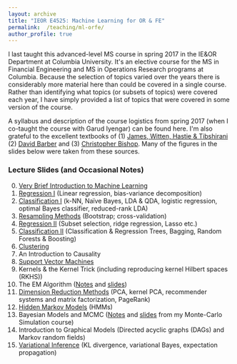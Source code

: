 ```yaml
---
layout: archive
title: "IEOR E4525: Machine Learning for OR & FE"
permalink:  /teaching/ml-orfe/
author_profile: true
---
```


I last taught this advanced-level MS course in spring 2017 in the IE&OR Department at Columbia University. 
It's an elective course for the MS in Financial Engineering and MS in Operations Research programs at Columbia. 
Because the selection of topics varied over the years there is considerably more material here than could be 
covered in a single course. Rather than identifying what topics (or subsets of topics) were covered each year, 
I have simply provided a list of topics that were covered in some version of the course. 
<!---
I have also provided 
some additional slides / topics that never made it into the course but that I nonetheless used / developed at 
some point for other purposes. If a link isn’t provided then that simply means I do not wish to post the slides 
(probably because I am in the ``process'' of editing them – a process that could take a very long time indeed). 
I will not be posting solutions to the assignments or code / software so please don’t send me an email asking 
me to do so!  Finally, please note that I do not have time to answer emails asking me to clarify or explain 
issues arising in these notes and assignments. 
--->
A syllabus and description of the course logistics from spring 2017 (when I co-taught the course with Garud 
Iyengar) can be found here.  I'm also grateful to the excellent textbooks of (1) [James, Witten, Hastie & 
Tibshirani](http://www.statlearning.com/) (2) [David Barber](http://web4.cs.ucl.ac.uk/staff/D.Barber/pmwiki/pmwiki.php?n=Brml.HomePage) and (3) [Christopher Bishop](https://www.microsoft.com/en-us/research/people/cmbishop/). Many of the figures in the slides below were taken from these sources. 

### Lecture Slides (and Occasional Notes)

0. [Very Brief Introduction to Machine Learning](https://martin-haugh.github.io/files/MachineLearningORFE/Intro_MasterSlides.pdf)
1. [Regression I](https://martin-haugh.github.io/files/MachineLearningORFE/Regression_I.pdf) (Linear regression, bias-variance decomposition)
2. [Classification I](https://martin-haugh.github.io/files/MachineLearningORFE/Classification1_MasterSlides.pdf) (k-NN, Naïve Bayes, LDA & QDA, logistic regression, optimal Bayes classifier, reduced-rank LDA)
3. [Resampling Methods](https://martin-haugh.github.io/files/MachineLearningORFE/ResamplingMethods.pdf) (Bootstrap; cross-validation)
4. [Regression II](https://martin-haugh.github.io/files/MachineLearningORFE/Regression_II.pdf) (Subset selection, ridge regression, Lasso etc.)
5. [Classification II](https://martin-haugh.github.io/files/MachineLearningORFE/) (Classification & Regression Trees, Bagging, Random Forests & Boosting)
6. [Clustering](https://martin-haugh.github.io/files/MachineLearningORFE/Clustering_MasterSlides.pdf)
7. An Introduction to Causality
8. [Support Vector Machines](https://martin-haugh.github.io/files/MachineLearningORFE/SVMs_MasterSlides.pdf)
9. Kernels & the Kernel Trick (including reproducing kernel Hilbert spaces (RKHS))
10. The EM Algorithm ([Notes](https://martin-haugh.github.io/files/MachineLearningORFE/EM_Algorithm.pdf) and [slides](https://martin-haugh.github.io/files/MachineLearningORFE/EM_MasterSlides.pdf))
11. [Dimension Reduction Methods](https://martin-haugh.github.io/files/MachineLearningORFE/DimRed_MatrixDecomp_MasterSlides.pdf) (PCA, kernel PCA, recommender systems and matrix factorization, PageRank)
12. [Hidden Markov Models](https://martin-haugh.github.io/files/MachineLearningORFE/HMMs_MasterSlides.pdf) (HMMs)
13. Bayesian Models and MCMC ([Notes](https://martin-haugh.github.io/files/MachineLearningORFE/MCMC_Bayes.pdf) and [slides](https://martin-haugh.github.io/files/MachineLearningORFE/MCMC_MasterSlides.pdf) from my Monte-Carlo Simulation course)
14. Introduction to Graphical Models (Directed acyclic graphs (DAGs) and Markov random fields)
15. [Variational Inference](https://martin-haugh.github.io/files/MachineLearningORFE/DeterministicInf_MasterSlides.pdf) (KL divergence, variational Bayes, expectation propagation)
